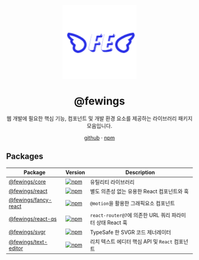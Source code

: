 <p align="center">
    <a href="https://github.com/livemehere/fewings">
        <img src="https://github.com/livemehere/fewings/blob/master/img/logo.png?raw=true" alt="logo" width="200" />
    </a>
    <h1 align="center">@fewings</h1>      
    <p align="center">
        웹 개발에 필요한 핵심 기능, 컴포넌트 및 개발 환경 요소를 제공하는 라이브러리 패키지 모음입니다.
    </p>
    <p align="center">
        <a href="https://livemehere.github.io/fewings/">github</a>
        &middot;
        <a href="https://www.npmjs.com/org/fewings">npm</a>
    </p>
</p>

## Packages

| Package                                                                                        | Version                                                                                                         | Description                                               |
| ---------------------------------------------------------------------------------------------- | --------------------------------------------------------------------------------------------------------------- | --------------------------------------------------------- |
| [@fewings/core](https://github.com/livemehere/fewings/tree/master/packages/core)               | [![npm](https://img.shields.io/npm/v/@fewings/core)](https://www.npmjs.com/package/@fewings/core)               | 유틸리티 라이브러리                                       |
| [@fewings/react](https://github.com/livemehere/fewings/tree/master/packages/react)             | [![npm](https://img.shields.io/npm/v/@fewings/react)](https://www.npmjs.com/package/@fewings/react)             | 별도 의존성 없는 유용한 React 컴포넌트와 훅               |
| [@fewings/fancy-react](https://github.com/livemehere/fewings/tree/master/packages/fancy-react) | [![npm](https://img.shields.io/npm/v/@fewings/fancy-react)](https://www.npmjs.com/package/@fewings/fancy-react) | `@motion`을 활용한 그래픽요소 컴포넌트                    |
| [@fewings/react-qs](https://github.com/livemehere/fewings/tree/master/packages/react-qs)       | [![npm](https://img.shields.io/npm/v/@fewings/react-qs)](https://www.npmjs.com/package/@fewings/react-qs)       | `react-router@7`에 의존한 URL 쿼리 파라미터 상태 React 훅 |
| [@fewings/svgr](https://github.com/livemehere/fewings/tree/master/packages/svgr)               | [![npm](https://img.shields.io/npm/v/@fewings/svgr)](https://www.npmjs.com/package/@fewings/svgr)               | TypeSafe 한 SVGR 코드 제너레이터                          |
| [@fewings/text-editor](https://github.com/livemehere/fewings/tree/master/packages/text-editor) | [![npm](https://img.shields.io/npm/v/@fewings/text-editor)](https://www.npmjs.com/package/@fewings/text-editor) | 리치 텍스트 에디터 핵심 API 및 `React` 컴포넌트           |
